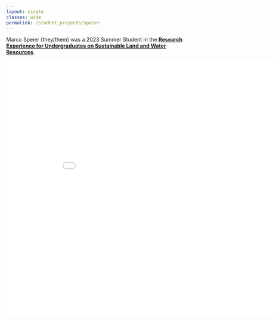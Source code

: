 ```yaml
---
layout: single
classes: wide
permalink: /student_projects/speier
---
```

<p>Marco Speier (they/them) was a 2023 Summer Student in the <a href="https://reuslawr.org/"><b>Research Experience for Undergraduates on Sustainable Land and Water Resources</b></a>.</p>
<embed src="/assets/pdf/speier_poster.pdf" type="application/pdf" width="904px" height="685px" />
